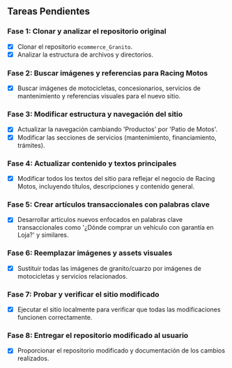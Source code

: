 ## Tareas Pendientes

### Fase 1: Clonar y analizar el repositorio original
- [x] Clonar el repositorio `ecommerce_Granito`.
- [x] Analizar la estructura de archivos y directorios.

### Fase 2: Buscar imágenes y referencias para Racing Motos
- [x] Buscar imágenes de motocicletas, concesionarios, servicios de mantenimiento y referencias visuales para el nuevo sitio.

### Fase 3: Modificar estructura y navegación del sitio
- [x] Actualizar la navegación cambiando 'Productos' por 'Patio de Motos'.
- [x] Modificar las secciones de servicios (mantenimiento, financiamiento, trámites).

### Fase 4: Actualizar contenido y textos principales
- [x] Modificar todos los textos del sitio para reflejar el negocio de Racing Motos, incluyendo títulos, descripciones y contenido general.

### Fase 5: Crear artículos transaccionales con palabras clave
- [x] Desarrollar artículos nuevos enfocados en palabras clave transaccionales como '¿Dónde comprar un vehículo con garantía en Loja?' y similares.

### Fase 6: Reemplazar imágenes y assets visuales
- [x] Sustituir todas las imágenes de granito/cuarzo por imágenes de motocicletas y servicios relacionados.

### Fase 7: Probar y verificar el sitio modificado
- [x] Ejecutar el sitio localmente para verificar que todas las modificaciones funcionen correctamente.

### Fase 8: Entregar el repositorio modificado al usuario
- [x] Proporcionar el repositorio modificado y documentación de los cambios realizados.


